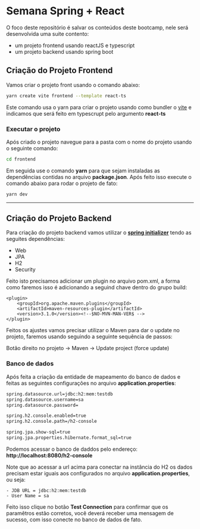 # Semana Spring + React

O foco deste repositório é salvar os conteúdos deste bootcamp, nele será desenvolvida uma suite contento:

- um projeto frontend usando reactJS e typescript
- um projeto backend usando spring boot

## Criação do Projeto Frontend

Vamos criar o projeto front usando o comando abaixo:

```bash
yarn create vite frontend --template react-ts
```

Este comando usa o yarn para criar o projeto usando como bundler o [vite](https://dev.to/lixeletto/vite-js-o-build-tool-que-vai-facilitar-a-sua-vida-15ho) e indicamos que será feito em typescrupt pelo argumento **react-ts**

### Executar o projeto

Após criado o projeto navegue para a pasta com o nome do projeto usando o seguinte comando:

```bash
cd frontend
```

Em seguida use o comando **yarn** para que sejam instaladas as dependências contidas no arquivo **package.json**. Após feito isso execute o comando abaixo para rodar o projeto de fato:

```bash
yarn dev
```

---

## Criação do Projeto Backend

Para criação do projeto backend vamos utilizar o **[spring initializer](https://start.spring.io/)** tendo as seguites dependências:

- Web
- JPA
- H2
- Security

Feito isto precisamos adicionar um plugin no arquivo pom.xml, a forma como faremos isso é adicionando a seguind chave dentro do grupo build:

```text
<plugin>
    <groupId>org.apache.maven.plugins</groupId>
    <artifactId>maven-resources-plugin</artifactId>
    <version>3.1.0</version><!--$NO-MVN-MAN-VER$ -->
</plugin>
```

Feitos os ajustes vamos precisar utilizar o Maven para dar o update no projeto, faremos usando seguindo a seguinte sequência de passos:

Botão direito no projeto -> Maven -> Update project (force update)

### Banco de dados

Após feita a criação da entidade de mapeamento do banco de dados e feitas as seguintes configurações no arquivo **application.properties**:

```bash
spring.datasource.url=jdbc:h2:mem:testdb
spring.datasource.username=sa
spring.datasource.password=

spring.h2.console.enabled=true
spring.h2.console.path=/h2-console

spring.jpa.show-sql=true
spring.jpa.properties.hibernate.format_sql=true
```

Podemos acessar o banco de daddos pelo endereço: **http://localhost:8080/h2-console**

Note que ao acessar a url acima para conectar na instância do H2 os dados precisam estar iguais aos configurados no arquivo **application.properties**, ou seja:

```text
- JDB URL = jdbc:h2:mem:testdb
- User Name = sa
```

Feito isso clique no botão **Test Connection** para confirmar que os paramêtros estão corretos, você deverá receber uma mensagem de sucesso, com isso conecte no banco de dados de fato.
